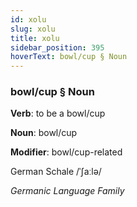 ```yaml
---
id: xolu
slug: xolu
title: xolu
sidebar_position: 395
hoverText: bowl/cup § Noun
---
```


### bowl/cup § Noun

**Verb**: to be a bowl/cup

**Noun**: bowl/cup

**Modifier**: bowl/cup-related

German Schale /ˈʃaːlə/

*Germanic Language Family*